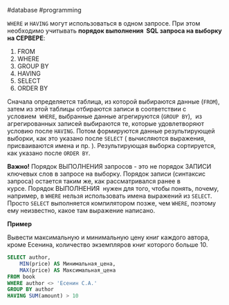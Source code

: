 #database #programming 

`WHERE` и `HAVING` могут использоваться в одном запросе. При этом необходимо учитывать **порядок выполнения  SQL запроса на выборку на СЕРВЕРЕ**:

1.  FROM
2.  WHERE
3.  GROUP BY
4.  HAVING
5.  SELECT
6.  ORDER BY

Сначала определяется таблица, из которой выбираются данные (`FROM`), затем из этой таблицы отбираются записи в соответствии с условием  `WHERE`, выбранные данные агрегируются (`GROUP BY`),  из агрегированных записей выбираются те, которые удовлетворяют условию после `HAVING`. Потом формируются данные результирующей выборки, как это указано после `SELECT` ( вычисляются выражения, присваиваются имена и пр. ). Результирующая выборка сортируется, как указано после `ORDER BY`.

**Важно!** Порядок ВЫПОЛНЕНИЯ запросов - это не порядок ЗАПИСИ ключевых слов в запросе на выборку. Порядок записи (синтаксис запроса) остается таким же, как рассматривался ранее в курсе. Порядок ВЫПОЛНЕНИЯ  нужен для того, чтобы понять, почему, например, в `WHERE` нельзя использовать имена выражений из `SELECT`. Просто `SELECT` выполняется компилятором позже, чем `WHERE`, поэтому ему неизвестно, какое там выражение написано.

**Пример**

Вывести максимальную и минимальную цену книг каждого автора, кроме Есенина, количество экземпляров книг которого больше 10.

```SQL
SELECT author,
	MIN(price) AS Минимальная_цена, 
	MAX(price) AS Максимальная_цена 
FROM book
WHERE author <> 'Есенин С.А.'
GROUP BY author 
HAVING SUM(amount) > 10
```
